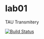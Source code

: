 # lab01

TAU Transmitery

[![Build Status](https://travis-ci.org/s14094/TAU_11c_Transmitery.svg?branch=master)](https://travis-ci.org/s14094/TAU_11c_Transmitery)
